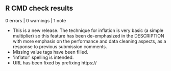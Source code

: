 ## R CMD check results

0 errors | 0 warnings | 1 note

* This is a new release. The technique for inflation is very basic (a simple
  multiplier) so this feature has been de-emphasized in the DESCRIPTION with
  more emphasis on the performance and data cleaning aspects, as a response to
  previous submission comments.
* Missing value tags have been filled.
* 'inflator' spelling is intended.
* URL has been fixed by prefixing https://
